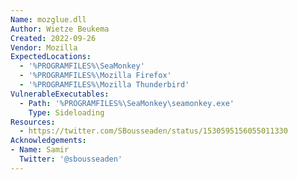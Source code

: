 ```yaml
---
Name: mozglue.dll
Author: Wietze Beukema
Created: 2022-09-26
Vendor: Mozilla
ExpectedLocations:
  - '%PROGRAMFILES%\SeaMonkey'
  - '%PROGRAMFILES%\Mozilla Firefox'
  - '%PROGRAMFILES%\Mozilla Thunderbird'
VulnerableExecutables:
  - Path: '%PROGRAMFILES%\SeaMonkey\seamonkey.exe'
    Type: Sideloading
Resources:
  - https://twitter.com/SBousseaden/status/1530595156055011330
Acknowledgements:
- Name: Samir
  Twitter: '@sbousseaden'
---
```


